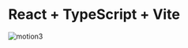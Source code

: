 
# React + TypeScript + Vite

![motion3](https://github.com/poojahooda22/ochi-website/assets/91055527/a4743796-2654-473c-9bf4-42f724a8b8e0)
